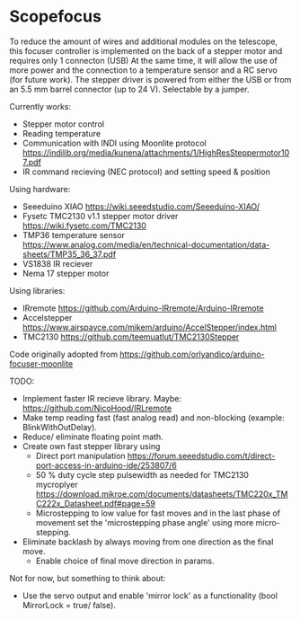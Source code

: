 # Scopefocus

To reduce the amount of wires and additional modules on the telescope, this focuser controller is implemented on the back of a stepper motor and requires only 1 connecton (USB)
At the same time, it will allow the use of more power and the connection to a temperature sensor and a RC servo (for future work).
The stepper driver is powered from either the USB or from an 5.5 mm barrel connector (up to 24 V). Selectable by a jumper.

Currently works:
- Stepper motor control
- Reading temperature
- Communication with INDI using Moonlite protocol https://indilib.org/media/kunena/attachments/1/HighResSteppermotor107.pdf
- IR command recieving (NEC protocol) and setting speed & position

Using hardware:
- Seeeduino XIAO https://wiki.seeedstudio.com/Seeeduino-XIAO/
- Fysetc TMC2130 v1.1 stepper motor driver https://wiki.fysetc.com/TMC2130
- TMP36 temperature sensor https://www.analog.com/media/en/technical-documentation/data-sheets/TMP35_36_37.pdf
- VS1838 IR reciever
- Nema 17 stepper motor

Using libraries:
- IRremote https://github.com/Arduino-IRremote/Arduino-IRremote
- Accelstepper https://www.airspayce.com/mikem/arduino/AccelStepper/index.html
- TMC2130 https://github.com/teemuatlut/TMC2130Stepper

Code originally adopted from https://github.com/orlyandico/arduino-focuser-moonlite

TODO:
- Implement faster IR recieve library. Maybe: https://github.com/NicoHood/IRLremote
- Make temp reading fast (fast analog read) and non-blocking (example: BlinkWithOutDelay).
- Reduce/ eliminate floating point math.
- Create own fast stepper library using
  - Direct port manipulation https://forum.seeedstudio.com/t/direct-port-access-in-arduino-ide/253807/6
  - 50 % duty cycle step pulsewidth as needed for TMC2130 mycroplyer https://download.mikroe.com/documents/datasheets/TMC220x_TMC222x_Datasheet.pdf#page=59
  - Microstepping to low value for fast moves and in the last phase of movement set the 'microstepping phase angle' using more micro-stepping.
- Eliminate backlash by always moving from one direction as the final move.
  - Enable choice of final move direction in params.
 
Not for now, but something to think about:
- Use the servo output and enable 'mirror lock' as a functionality (bool MirrorLock = true/ false).
